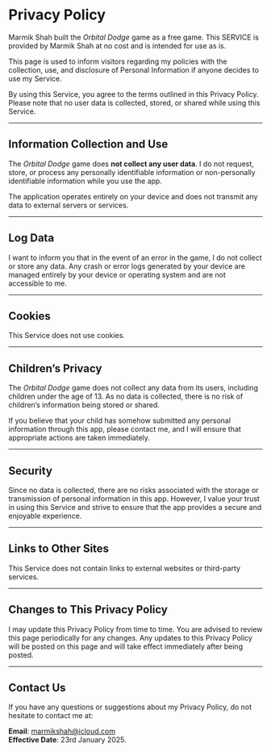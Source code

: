 # Privacy Policy

Marmik Shah built the *Orbital Dodge* game as a free game. This SERVICE is provided by Marmik Shah at no cost and is intended for use as is.

This page is used to inform visitors regarding my policies with the collection, use, and disclosure of Personal Information if anyone decides to use my Service.

By using this Service, you agree to the terms outlined in this Privacy Policy. Please note that no user data is collected, stored, or shared while using this Service.

---

## Information Collection and Use

The *Orbital Dodge* game does **not collect any user data**. I do not request, store, or process any personally identifiable information or non-personally identifiable information while you use the app.

The application operates entirely on your device and does not transmit any data to external servers or services.

---

## Log Data

I want to inform you that in the event of an error in the game, I do not collect or store any data. Any crash or error logs generated by your device are managed entirely by your device or operating system and are not accessible to me.

---

## Cookies

This Service does not use cookies.

---

## Children’s Privacy

The *Orbital Dodge* game does not collect any data from its users, including children under the age of 13. As no data is collected, there is no risk of children’s information being stored or shared.

If you believe that your child has somehow submitted any personal information through this app, please contact me, and I will ensure that appropriate actions are taken immediately.

---

## Security

Since no data is collected, there are no risks associated with the storage or transmission of personal information in this app. However, I value your trust in using this Service and strive to ensure that the app provides a secure and enjoyable experience.

---

## Links to Other Sites

This Service does not contain links to external websites or third-party services.

---

## Changes to This Privacy Policy

I may update this Privacy Policy from time to time. You are advised to review this page periodically for any changes. Any updates to this Privacy Policy will be posted on this page and will take effect immediately after being posted.

---

## Contact Us

If you have any questions or suggestions about my Privacy Policy, do not hesitate to contact me at:

**Email**: marmikshah@icloud.com  
**Effective Date**: 23rd January 2025.
